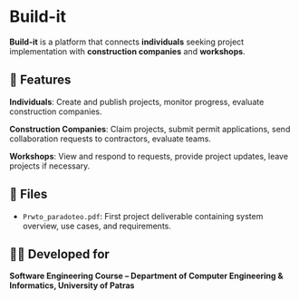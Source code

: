 # Build-it

**Build-it** is a platform that connects **individuals** seeking project implementation with **construction companies** and **workshops**.

## 🔧 Features
**Individuals**: Create and publish projects, monitor progress, evaluate construction companies.

**Construction Companies**: Claim projects, submit permit applications, send collaboration requests to contractors, evaluate teams.

**Workshops**: View and respond to requests, provide project updates, leave projects if necessary.

## 📁 Files

- `Prwto_paradoteo.pdf`: First project deliverable containing system overview, use cases, and requirements.

## 👨‍💻 Developed for

**Software Engineering Course – Department of Computer Engineering & Informatics, University of Patras**